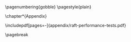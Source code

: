 \pagenumbering{gobble}
\pagestyle{plain}

\chapter*{Appendix}

\includepdf[pages=-]{appendix/raft-performance-tests.pdf}

\pagebreak
